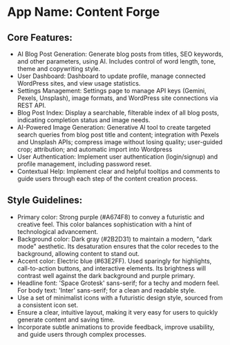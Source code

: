 # **App Name**: Content Forge

## Core Features:

- AI Blog Post Generation: Generate blog posts from titles, SEO keywords, and other parameters, using AI. Includes control of word length, tone, theme and copywriting style.
- User Dashboard: Dashboard to update profile, manage connected WordPress sites, and view usage statistics.
- Settings Management: Settings page to manage API keys (Gemini, Pexels, Unsplash), image formats, and WordPress site connections via REST API.
- Blog Post Index: Display a searchable, filterable index of all blog posts, indicating completion status and image needs.
- AI-Powered Image Generation: Generative AI tool to create targeted search queries from blog post title and content; integration with Pexels and Unsplash APIs; compress image without losing quality; user-guided crop; attribution; and automatic import into Wordpress
- User Authentication: Implement user authentication (login/signup) and profile management, including password reset.
- Contextual Help: Implement clear and helpful tooltips and comments to guide users through each step of the content creation process.

## Style Guidelines:

- Primary color: Strong purple (#A674F8) to convey a futuristic and creative feel. This color balances sophistication with a hint of technological advancement.
- Background color: Dark gray (#2B2D31) to maintain a modern, "dark mode" aesthetic. Its desaturation ensures that the color recedes to the background, allowing content to stand out. 
- Accent color: Electric blue (#63E2FF). Used sparingly for highlights, call-to-action buttons, and interactive elements. Its brightness will contrast well against the dark background and purple primary.
- Headline font: 'Space Grotesk' sans-serif; for a techy and modern feel. For body text: 'Inter' sans-serif; for a clean and readable style.
- Use a set of minimalist icons with a futuristic design style, sourced from a consistent icon set.
- Ensure a clear, intuitive layout, making it very easy for users to quickly generate content and saving time.
- Incorporate subtle animations to provide feedback, improve usability, and guide users through complex processes.